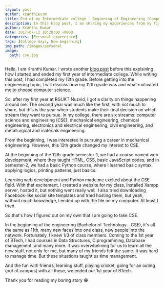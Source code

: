 ```yaml
---
layout: post
author: kranthikvrm
title: End of my Intermediate college - Beginning of Engineering (Computer Science)
description: In this blog post, I am sharing my experiences from my first year at RGUKT Nuzvid, where I experienced new faces, challenges, and exciting opportunities on my journey towards becoming an engineer.
author: Kranthi Kumar
date: 2017-07-12 10:28:00 +0800
categories: [Personal expereince]
tags: [College days, New beginning]
img_path: /images/personal
image:
  path: cse.jpg
---
```


Hello, I am Kranthi Kumar. I wrote another <a href="https://kranthikvrm.github.io/posts/my-first-year-at-RGUKT-Nuzvid">blog post</a> before this explaining how I started and ended my first year of intermediate college. While writing this post, I had completed my 12th grade. Before getting into the engineering topic, I will discuss how my 12th grade was and what motivated me to choose computer science.

So, after my first year at RGUKT Nuzvid, I got a clarity on things happening around me. The second year was much like the first, with not much to share, but this is the year when students make their final decision on which stream they want to pursue. In my college, there are six streams: computer science and engineering (CSE), mechanical engineering, chemical engineering, electronics and electrical engineering, civil engineering, and metallurgical and materials engineering.

From the beginning, I was interested in pursuing a career in mechanical engineering. However, this 12th grade changed my interest to CSE.

At the beginning of the 12th-grade semester-1, we had a course named web development, where they taught HTML, CSS, basic JavaScript codes, and in semester-2, we had a basic Python course, where I learned basic syntax, applying logics, printing patterns, just basics.

Learning web development and Python made me excited about the CSE field. With that excitement, I created a website for my class, installed Xampp server, hosted it, but nothing went really well. I also tried downloading Facebook-like social site templates and tried hosting them, but yeah, without much knowledge, I ended up with the file on my computer. At least I tried.

So that's how I figured out on my own that I am going to take CSE.

In the beginning of the engineering (Bachelor of Technology - CSE), it's all the same as 11th, many new faces into one class, new people into the network. Fortunately, I knew 1/3 of class members. Coming to the 1st year of BTech, I had courses in Data Structures, C programming, Database management, and many more. It was overwhelming for us to learn all the new stuff, not only for me, but many of my friends felt the same. It was hard to manage time. But these situations taught us time management.

And the fun with friends, learning stuff, playing cricket, going for an outing (out of campus) with all these, we ended our 1st year of BTech.

Thank you for reading my boring story 😁
